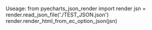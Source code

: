 Useage:
from pyecharts_json_render import render
jsn = render.read_json_file('./TEST_JSON.json')
render.render_html_from_ec_option_json(jsn)